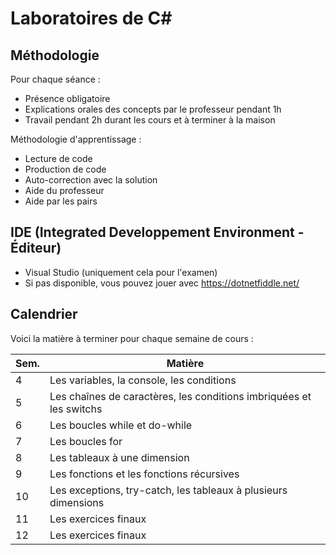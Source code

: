 # Laboratoires de C#

## Méthodologie

Pour chaque séance :
- Présence obligatoire
- Explications orales des concepts par le professeur pendant 1h
- Travail pendant 2h durant les cours et à terminer à la maison

Méthodologie d'apprentissage :
- Lecture de code
- Production de code
- Auto-correction avec la solution
- Aide du professeur
- Aide par les pairs

## IDE (Integrated Developpement Environment - Éditeur)

- Visual Studio (uniquement cela pour l'examen)
- Si pas disponible, vous pouvez jouer avec https://dotnetfiddle.net/

## Calendrier

Voici la matière à terminer pour chaque semaine de cours :

| Sem. | Matière                                                             |
| ---- | ------------------------------------------------------------------- |
| 4    | Les variables, la console, les conditions                           |
| 5    | Les chaînes de caractères, les conditions imbriquées et les switchs |
| 6    | Les boucles while et do-while                                       |
| 7    | Les boucles for                                                     |
| 8    | Les tableaux à une dimension                                        |
| 9    | Les fonctions et les fonctions récursives                           |
| 10   | Les exceptions, try-catch, les tableaux à plusieurs dimensions      |
| 11   | Les exercices finaux                                                |
| 12   | Les exercices finaux                                                |

 